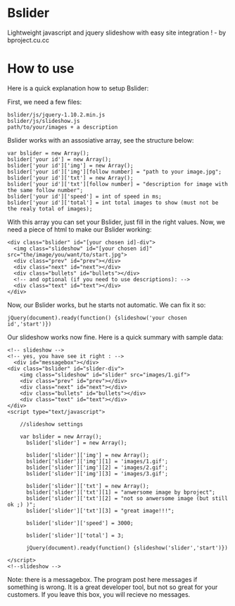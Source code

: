 Bslider
=======

Lightweight javascript and jquery slideshow with easy site integration ! - by bproject.cu.cc

How to use
==========

Here is a quick explanation how to setup Bslider:

  First, we need a few files:
  
    bslider/js/jquery-1.10.2.min.js
    bslider/js/slideshow.js
    path/to/your/images + a description

  Bslider works with an assosiative array, see the structure below:
    
    var bslider = new Array();
    bslider['your id'] = new Array();
    bslider['your id']['img'] = new Array();
    bslider['your id']['img'][follow number] = "path to your image.jpg";
    bslider['your id']['txt'] = new Array();
    bslider['your id']['txt'][follow number] = "description for image with the same follow number";
    bslider['your id']['speed'] = int of speed in ms;
    bslider['your id']['total'] = int total images to show (must not be the realy total of images);
    
  With this array you can set your Bslider, just fill in the right values.
  Now, we need a piece of html to make our Bslider working:
  
    <div class="bslider" id="[your chosen id]-div">
      <img class="slideshow" id="[your chosen id]" src="the/image/you/want/to/start.jpg">
      <div class="prev" id="prev"></div>
      <div class="next" id="next"></div>
      <div class="bullets" id="bullets"></div>
      <!-- and optional (if you need to use descriptions): -->
      <div class="text" id="text"></div>
    </div>

  Now, our Bslider works, but he starts not automatic. We can fix it so:
  
    jQuery(document).ready(function() {slideshow('your chosen id','start')})
    
  Our slideshow works now fine.
  Here is a quick summary with sample data:

    <!-- slideshow -->
    <!-- yes, you have see it right : -->
      <div id="messagebox"></div>
    <div class="bslider" id="slider-div">
        <img class="slideshow" id="slider" src="images/1.gif">
        <div class="prev" id="prev"></div>
        <div class="next" id="next"></div>
        <div class="bullets" id="bullets"></div>
        <div class="text" id="text"></div>
    </div>
    <script type="text/javascript">
            
        //slideshow settings
    
        var bslider = new Array();  
          bslider['slider'] = new Array();
        
          bslider['slider']['img'] = new Array();
          bslider['slider']['img'][1] = 'images/1.gif';
          bslider['slider']['img'][2] = 'images/2.gif';
          bslider['slider']['img'][3] = 'images/3.gif';
        
          bslider['slider']['txt'] = new Array();
          bslider['slider']['txt'][1] = "anwersome image by bproject";
          bslider['slider']['txt'][2] = "not so anwersome image (but still ok ;) )";
          bslider['slider']['txt'][3] = "great image!!!";
        
          bslider['slider']['speed'] = 3000;
        
          bslider['slider']['total'] = 3;
    
          jQuery(document).ready(function() {slideshow('slider','start')})
      
    </script>
    <!--slideshow -->
    
  Note: there is a messagebox. The program post here messages if something is wrong. It is a great developer tool, but not so great for your customers.
  If you leave this box, you will recieve no messages.
